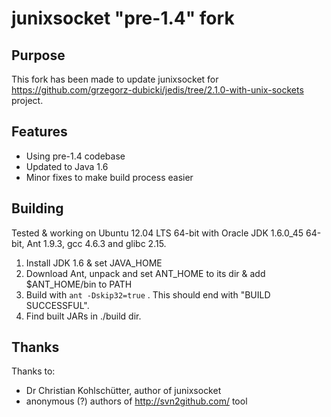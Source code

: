 # junixsocket "pre-1.4" fork


## Purpose

This fork has been made to update junixsocket for https://github.com/grzegorz-dubicki/jedis/tree/2.1.0-with-unix-sockets project.

## Features

* Using pre-1.4 codebase
* Updated to Java 1.6
* Minor fixes to make build process easier

## Building

Tested & working on Ubuntu 12.04 LTS 64-bit with Oracle JDK 1.6.0_45 64-bit, Ant 1.9.3, gcc 4.6.3 and glibc 2.15.

1. Install JDK 1.6 & set JAVA_HOME
2. Download Ant, unpack and set ANT_HOME to its dir & add $ANT_HOME/bin to PATH
3. Build with `ant -Dskip32=true` . This should end with "BUILD SUCCESSFUL".
4. Find built JARs in ./build dir.

## Thanks

Thanks to:
* Dr Christian Kohlschütter, author of junixsocket
* anonymous (?) authors of http://svn2github.com/ tool